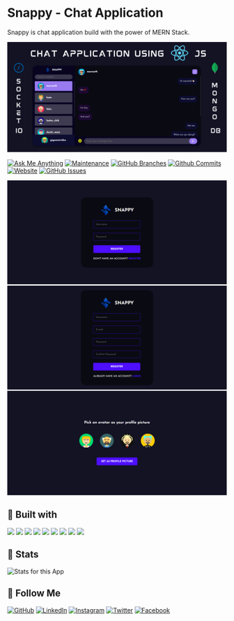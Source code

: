 # Snappy - Chat Application 
Snappy is chat application build with the power of MERN Stack.

![Chat Application](./client/src/assets/images/snappy-chat.png)

[![Ask Me Anything](https://img.shields.io/badge/Ask%20me-anything-1abc9c.svg)](https://github.com/justtfelix)
[![Maintenance](https://img.shields.io/badge/Maintained%3F-yes-green.svg)](https://github.com/justtfelix/snappy-chat/commits/main)
[![GitHub Branches](https://badgen.net/github/branches/justtfelix/snappy-chat)](https://github.com/justtfelix/snappy-chat/branches)
[![Github Commits](https://badgen.net/github/commits/justtfelix/snappy-chat/main)](https://github.com/justtfelix/snappy-chat/commits)
[![Website](https://img.shields.io/website-up-down-green-red/http/shields.io.svg)](https://snappy-chat-geo.vercel.app)
[![GitHub Issues](https://img.shields.io/github/issues/justtfelix/snappy-chat)](https://github.com/justtfelix/snappy-chat/issues)

![Login](./client/src/assets/images/login.PNG)
![Register](./client/src/assets/images/register.PNG)
![Set Avatar](./client/src/assets/images/set-avatar.PNG)

## 📃 Built with
<img src="https://img.shields.io/badge/typescript-%23007ACC.svg?style=for-the-badge&logo=typescript&logoColor=white" height="25" />
<img src="https://img.shields.io/badge/react-%2320232a.svg?style=for-the-badge&logo=react&logoColor=%2361DAFB" height="25" />
<img src="https://img.shields.io/badge/node.js-6DA55F?style=for-the-badge&logo=node.js&logoColor=white" height="25" />
<img src="https://img.shields.io/badge/express.js-%23404d59.svg?style=for-the-badge&logo=express&logoColor=%2361DAFB" height="25" />
<img src="https://img.shields.io/badge/MongoDB-4EA94B?style=for-the-badge&logo=mongodb&logoColor=white" height="25" />
<img src="https://img.shields.io/badge/Mongoose-880000.svg?style=for-the-badge&logo=Mongoose&logoColor=white" height="25" />
<img src="https://img.shields.io/badge/Socket.io-black?style=for-the-badge&logo=socket.io&badgeColor=010101" height="25" />
<img src="https://img.shields.io/badge/styled--components-DB7093?style=for-the-badge&logo=styled-components&logoColor=white" height="25" />
<img src="https://img.shields.io/badge/React_Router-CA4245?style=for-the-badge&logo=react-router&logoColor=white" height="25" />

## 🔧 Stats
![Stats for this App](https://user-images.githubusercontent.com/71302066/173817276-26d0d2ea-c47a-4e57-b267-16436150749d.svg)

## 🚀 Follow Me
[![GitHub](https://img.shields.io/badge/github-%23121011.svg?style=for-the-badge&logo=github&logoColor=white)](https://github.com/justtfelix)
[![LinkedIn](https://img.shields.io/badge/linkedin-%230077B5.svg?style=for-the-badge&logo=linkedin&logoColor=white)](https://www.linkedin.com/in/gigaamiridze)
[![Instagram](https://img.shields.io/badge/Instagram-%23E4405F.svg?style=for-the-badge&logo=Instagram&logoColor=white)](https://www.instagram.com/feliixxmj)
[![Twitter](https://img.shields.io/badge/Twitter-%231DA1F2.svg?style=for-the-badge&logo=Twitter&logoColor=white)](https://twitter.com/justttfelix)
[![Facebook](https://img.shields.io/badge/Facebook-%231877F2.svg?style=for-the-badge&logo=Facebook&logoColor=white)](https://www.facebook.com/feliixxmj)